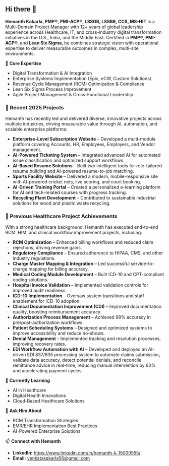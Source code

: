 ## Hi there 👋  

**Hemanth Kakarla, PMP®, PMI-ACP®, LSSGB, LSSBB, CCS, MS-HIT** is a Multi-Domain Project Manager with 12+ years of global leadership experience across Healthcare, IT, and cross-industry digital transformation initiatives in the U.S., India, and the Middle East. Certified in **PMP®, PMI-ACP®**, and **Lean Six Sigma**, he combines strategic vision with operational expertise to deliver measurable outcomes in complex, multi-site environments.

💼 **Core Expertise**  
- Digital Transformation & AI Integration  
- Enterprise Systems Implementation (Epic, eCW, Custom Solutions)  
- Revenue Cycle Management (RCM) Optimization & Compliance  
- Lean Six Sigma Process Improvement  
- Agile Project Management & Cross-Functional Leadership  

### 🚀 Recent 2025 Projects
Hemanth has recently led and delivered diverse, innovative projects across multiple industries, driving measurable value through AI, automation, and scalable enterprise platforms:

- **Enterprise-Level Subscription Website** – Developed a multi-module platform covering Accounts, HR, Employees, Employers, and Vendor management.  
- **AI-Powered Ticketing System** – Integrated advanced AI for automated issue classification and optimized support workflows.  
- **AI-Based Resume Solutions** – Built two intelligent tools for role-tailored resume building and AI-powered resume-to-job matching.  
- **Sports Facility Website** – Delivered a modern, mobile-responsive site with AI-powered cricket nets, live scoring, and court booking.  
- **AI-Driven Training Portal** – Created a personalized e-learning platform for AI and tech-related courses with progress tracking.  
- **Recycling Plant Development** – Contributed to sustainable industrial solutions for wood and plastic waste recycling.  

### 🏥 Previous Healthcare Project Achievements
With a strong healthcare background, Hemanth has executed end-to-end RCM, HIM, and clinical workflow improvement projects, including:  

- **RCM Optimization** – Enhanced billing workflows and reduced claim rejections, driving revenue gains.  
- **Regulatory Compliance** – Ensured adherence to HIPAA, CMS, and other industry regulations.  
- **Charge Master Mapping & Integration** – Led successful service-to-charge mapping for billing accuracy.  
- **Medical Coding Module Development** – Built ICD-10 and CPT-compliant coding solutions.  
- **Hospital Invoice Validation** – Implemented validation controls for improved audit readiness.  
- **ICD-10 Implementation** – Oversaw system transitions and staff enablement for ICD-10 adoption.  
- **Clinical Documentation Improvement (CDI)** – Improved documentation quality, boosting reimbursement accuracy.  
- **Authorization Process Management** – Achieved 98% accuracy in pre/post-authorization workflows.  
- **Patient Scheduling Systems** – Designed and optimized systems to improve accessibility and reduce no-shows.  
- **Denial Management** – Implemented tracking and resolution processes, improving recovery rates.  
- **EDI Workflow Automation with AI** – Developed and deployed an AI-driven EDI 837/835 processing system to automate claims submission, validate data accuracy, detect potential denials, and reconcile remittance advice in real-time, reducing manual intervention by 60% and accelerating payment cycles.  

🌱 **Currently Learning**  
- AI in Healthcare  
- Digital Health Innovations  
- Cloud-Based Healthcare Solutions  

💬 **Ask Him About**  
- RCM Transformation Strategies  
- EMR/EHR Implementation Best Practices  
- AI-Powered Enterprise Solutions  

📫 **Connect with Hemanth**  
- **LinkedIn:** https://www.linkedin.com/in/hemanth-k-15000555/
- **Email:** venkatakakarla56@gmail.com  
